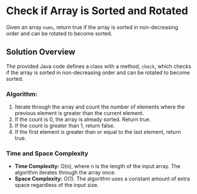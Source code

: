 # Check if Array is Sorted and Rotated

Given an array `nums`, return true if the array is sorted in non-decreasing order and can be rotated to become sorted.

## Solution Overview

The provided Java code defines a class with a method, `check`, which checks if the array is sorted in non-decreasing order and can be rotated to become sorted.

### Algorithm:

1. Iterate through the array and count the number of elements where the previous element is greater than the current element.
2. If the count is 0, the array is already sorted. Return true.
3. If the count is greater than 1, return false.
4. If the first element is greater than or equal to the last element, return true.

### Time and Space Complexity

- **Time Complexity:** O(n), where n is the length of the input array. The algorithm iterates through the array once.
- **Space Complexity:** O(1). The algorithm uses a constant amount of extra space regardless of the input size.
